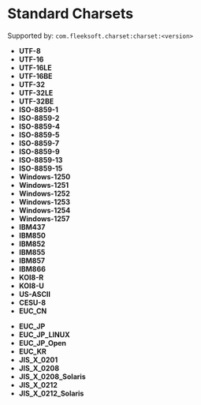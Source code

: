 # Standard Charsets
Supported by: `com.fleeksoft.charset:charset:<version>`

- **UTF-8**
- **UTF-16**
- **UTF-16LE**
- **UTF-16BE**
- **UTF-32**
- **UTF-32LE**
- **UTF-32BE**
- **ISO-8859-1**
- **ISO-8859-2**
- **ISO-8859-4**
- **ISO-8859-5**
- **ISO-8859-7**
- **ISO-8859-9**
- **ISO-8859-13**
- **ISO-8859-15**
- **Windows-1250**
- **Windows-1251**
- **Windows-1252**
- **Windows-1253**
- **Windows-1254**
- **Windows-1257**
- **IBM437**
- **IBM850**
- **IBM852**
- **IBM855**
- **IBM857**
- **IBM866**
- **KOI8-R**
- **KOI8-U**
- **US-ASCII**
- **CESU-8**
- **EUC_CN**

<!-- List from here moved from extended -->
- **EUC_JP**
- **EUC_JP_LINUX**
- **EUC_JP_Open**
- **EUC_KR**
- **JIS_X_0201**
- **JIS_X_0208**
- **JIS_X_0208_Solaris**
- **JIS_X_0212**
- **JIS_X_0212_Solaris**